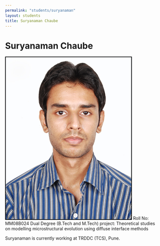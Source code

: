 ```yaml
---
permalink: "students/suryanaman"
layout: students
title: Suryanaman Chaube
---
```

# Suryanaman Chaube 

![Suryanaman](../assets/images/suryanaman.jpg)
Roll No: MM08B024
Dual Degree (B.Tech and M.Tech) project: Theoretical studies on modelling microstructural evolution using diffuse interface methods

Suryanaman is currently working at TRDDC (TCS), Pune.
